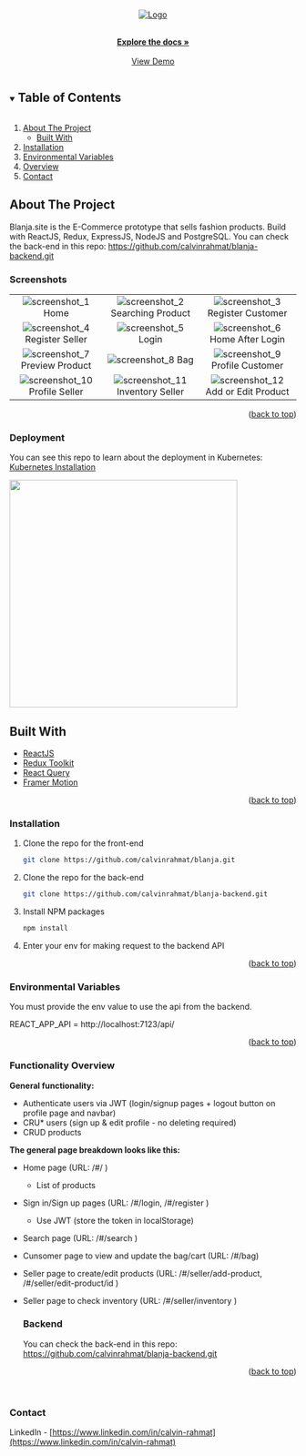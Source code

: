 <div id="top"></div>

<!-- PROJECT LOGO -->
<br />
<p align="center">
  <a href="https://github.com/calvinrahmat/blanja.git">
    <img src="https://res.cloudinary.com/calvin-cloud/image/upload/v1627004541/Front%20End/logo_blanja_jtyc2a.svg"  alt="Logo">
  </a>

  <p align="center">
    <br />
    <a href="https://github.com/calvinrahmat/blanja.git"><strong>Explore the docs »</strong></a>
    <br />
    <br />
    <a href="https://www.blanja.site/">View Demo</a>
  </p>
</p>

<!-- TABLE OF CONTENTS -->

<details open="open">
  <summary><h2 style="display: inline-block">Table of Contents</h2></summary>
  <ol>
    <li>
      <a href="#about-the-project">About The Project</a>
      <ul>
        <li><a href="#built-with">Built With</a></li>
      </ul>
    </li>
    <li><a href="#installation">Installation</a></li>
    <li><a href="#enviromental-variables">Environmental Variables</a></li>
    <li><a href="#overview">Overview</a></li>
    <li><a href="#contact">Contact</a></>
  </ol>
</details>
  
<!-- ABOUT THE PROJECT -->

## About The Project

Blanja.site is the E-Commerce prototype that sells fashion products. Build with ReactJS, Redux, ExpressJS, NodeJS and PostgreSQL. You can check the back-end in this repo: https://github.com/calvinrahmat/blanja-backend.git
  
### Screenshots
|  |  |  |
| :---: | :---: | :---: |
| ![screenshot_1](https://res.cloudinary.com/calvin-cloud/image/upload/v1633265455/Blanja%20SS/Screenshot_from_2021-10-03_19-48-21_i6c4bk.png) Home  | ![screenshot_2](https://res.cloudinary.com/calvin-cloud/image/upload/v1631234088/Blanja%20SS/ezgif-2-06ed2e840349_uzzk2o.gif) Searching Product  | ![screenshot_3](https://res.cloudinary.com/calvin-cloud/image/upload/v1633922951/Blanja%20SS/Screenshot_from_2021-10-11_10-28-54_f6nanl.png) Register Customer |
| ![screenshot_4](https://res.cloudinary.com/calvin-cloud/image/upload/v1633275168/Blanja%20SS/Screenshot_from_2021-10-03_22-32-32_yfsoww.png) Register Seller| ![screenshot_5](https://res.cloudinary.com/calvin-cloud/image/upload/v1632178344/Blanja%20SS%202/Screenshot_from_2021-09-21_05-50-59_zonzeg.png) Login  |  ![screenshot_6](https://res.cloudinary.com/calvin-cloud/image/upload/v1633265455/Blanja%20SS/Screenshot_from_2021-10-03_19-48-21_i6c4bk.png) Home After Login  | 
|![screenshot_7](https://res.cloudinary.com/calvin-cloud/image/upload/v1633265772/Blanja%20SS/Screenshot_from_2021-10-03_19-51-58_ms3u9a.png) Preview Product | ![screenshot_8](https://res.cloudinary.com/calvin-cloud/image/upload/v1633265772/Blanja%20SS/Screenshot_from_2021-10-03_19-51-33_maumpq.png) Bag  | ![screenshot_9](https://res.cloudinary.com/calvin-cloud/image/upload/v1633306621/Blanja%20SS/Screenshot_from_2021-10-04_07-16-41_ajhcic.png) Profile Customer | 
| ![screenshot_10](https://res.cloudinary.com/calvin-cloud/image/upload/v1633265772/Blanja%20SS/Screenshot_from_2021-10-03_19-53-39_twpuds.png) Profile Seller | ![screenshot_11](https://res.cloudinary.com/calvin-cloud/image/upload/v1633265772/Blanja%20SS/Screenshot_from_2021-10-03_19-53-58_eewh0t.png) Inventory Seller | ![screenshot_12](https://res.cloudinary.com/calvin-cloud/image/upload/v1633265772/Blanja%20SS/Screenshot_from_2021-10-03_19-54-35_oaiqjh.png) Add or Edit Product |

<p align="right">(<a href="#top">back to top</a>)</p>
  

### Deployment

You can see this repo to learn about the deployment in Kubernetes:   <a href="https://github.com/calvinrahmat/k8s-install.git">Kubernetes Installation</a>


  <img src="https://res.cloudinary.com/calvin-cloud/image/upload/v1633333761/Blanja%20SS/CI_CD_Flow_page-0001_zykte4.jpg" width="400">
  
  

## Built With

- [ReactJS](https://reactjs.org/)
- [Redux Toolkit](https://redux-toolkit.js.org/)
- [React Query](https://react-query.tanstack.com/)
- [Framer Motion](https://www.framer.com/motion/)


<p align="right">(<a href="#top">back to top</a>)</p>


### Installation

1. Clone the repo for the front-end
   ```sh
   git clone https://github.com/calvinrahmat/blanja.git
   ```
2. Clone the repo for the back-end
   ```sh
   git clone https://github.com/calvinrahmat/blanja-backend.git
   ```
3. Install NPM packages
   ```sh
   npm install
   ```
4. Enter your env for making request to the backend API

<p align="right">(<a href="#top">back to top</a>)</p>


### Environmental Variables

You must provide the env value to use the api from the backend.

REACT_APP_API = http://localhost:7123/api/

<p align="right">(<a href="#top">back to top</a>)</p>

### Functionality Overview

**General functionality:**

- Authenticate users via JWT (login/signup pages + logout button on profile page and navbar)
- CRU\* users (sign up & edit profile - no deleting required)
- CRUD products

**The general page breakdown looks like this:**

- Home page (URL: /#/ )
  - List of products
- Sign in/Sign up pages (URL: /#/login, /#/register )
  - Use JWT (store the token in localStorage)
- Search page (URL: /#/search )
- Cunsomer page to view and update the bag/cart (URL: /#/bag)
- Seller page to create/edit products (URL: /#/seller/add-product, /#/seller/edit-product/id )
- Seller page to check inventory (URL: /#/seller/inventory )
  
  ### Backend
  You can check the back-end in this repo: https://github.com/calvinrahmat/blanja-backend.git

  <p align="right">(<a href="#top">back to top</a>)</p>

<br />

### Contact

LinkedIn - [https://www.linkedin.com/in/calvin-rahmat](https://www.linkedin.com/in/calvin-rahmat)
